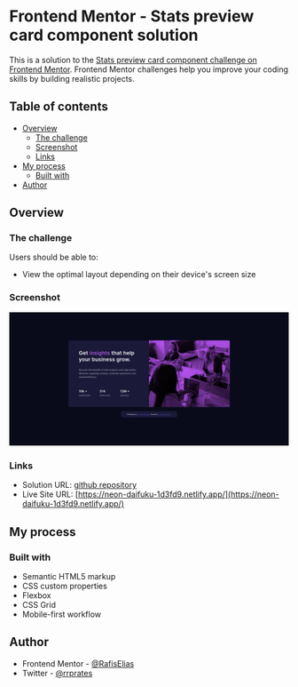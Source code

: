# Frontend Mentor - Stats preview card component solution

This is a solution to the [Stats preview card component challenge on Frontend Mentor](https://www.frontendmentor.io/challenges/stats-preview-card-component-8JqbgoU62). Frontend Mentor challenges help you improve your coding skills by building realistic projects. 

## Table of contents

- [Overview](#overview)
  - [The challenge](#the-challenge)
  - [Screenshot](#screenshot)
  - [Links](#links)
- [My process](#my-process)
  - [Built with](#built-with)
- [Author](#author)

## Overview

### The challenge

Users should be able to:

- View the optimal layout depending on their device's screen size

### Screenshot

![](./images/screenshot.png)

### Links

- Solution URL: [github repository](https://github.com/RafisElias/stats-preview-card)
- Live Site URL: [https://neon-daifuku-1d3fd9.netlify.app/](https://neon-daifuku-1d3fd9.netlify.app/)

## My process

### Built with

- Semantic HTML5 markup
- CSS custom properties
- Flexbox
- CSS Grid
- Mobile-first workflow

## Author
- Frontend Mentor - [@RafisElias](https://www.frontendmentor.io/profile/RafisElias)
- Twitter - [@rrprates](https://twitter.com/rrprates)
